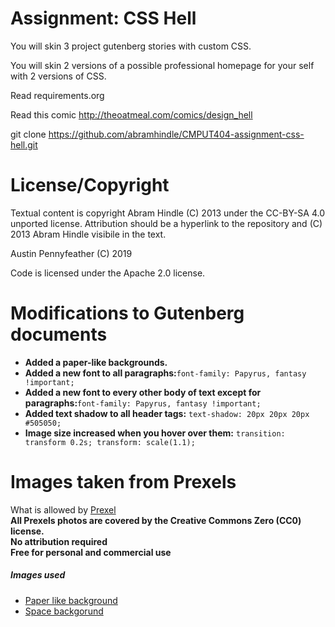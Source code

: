Assignment: CSS Hell
====================

You will skin 3 project gutenberg stories with custom CSS.

You will skin 2 versions of a possible professional homepage for your
self with 2 versions of CSS.

Read requirements.org

Read this comic http://theoatmeal.com/comics/design_hell

git clone https://github.com/abramhindle/CMPUT404-assignment-css-hell.git

License/Copyright
=================

Textual content is copyright Abram Hindle (C) 2013 under the CC-BY-SA
4.0 unported license. Attribution should be a hyperlink to the
repository and (C) 2013 Abram Hindle visibile in the text.

Austin Pennyfeather (C) 2019

Code is licensed under the Apache 2.0 license.

Modifications to Gutenberg documents
=================
- **Added a paper-like backgrounds.**
- **Added a new font to all paragraphs:**`font-family: Papyrus, fantasy !important;`
- **Added a new font to every other body of text except for paragraphs:**`font-family: Papyrus, fantasy !important;`
- **Added text shadow to all header tags:** `text-shadow: 20px 20px 20px #505050;`
- **Image size increased when you hover over them:** `transition: transform 0.2s; transform: scale(1.1);`

Images taken from Prexels 
=================
What is allowed by [Prexel](https://www.pexels.com/creative-commons-images/)\
**All Prexels photos are covered by the Creative Commons Zero (CC0) license.**\
**No attribution required**\
**Free for personal and commercial use**
##### Images used
- [Paper like background](https://www.pexels.com/photo/abstract-ancient-antique-art-235985/)
- [Space backgorund](https://www.pexels.com/photo/sky-space-telescope-universe-41951/)







